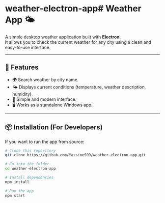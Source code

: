 # weather-electron-app# Weather App 🌤

A simple desktop weather application built with **Electron**.  
It allows you to check the current weather for any city using a clean and easy-to-use interface.

---

## 🚀 Features
- 🌍 Search weather by city name.
- 🌤 Displays current conditions (temperature, weather description, humidity).
- 🎨 Simple and modern interface.
- 🖥 Works as a standalone Windows app.

---

## 📦 Installation (For Developers)
If you want to run the app from source:

```bash
# Clone this repository
git clone https://github.com/YassineS99/weather-electron-app.git

# Go into the folder
cd weather-electron-app

# Install dependencies
npm install

# Run the app
npm start
